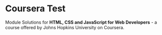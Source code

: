 # Coursera Test
Module Solutions for **HTML, CSS and JavaScript for Web Developers** - a course offered by Johns Hopkins University on Coursera.
